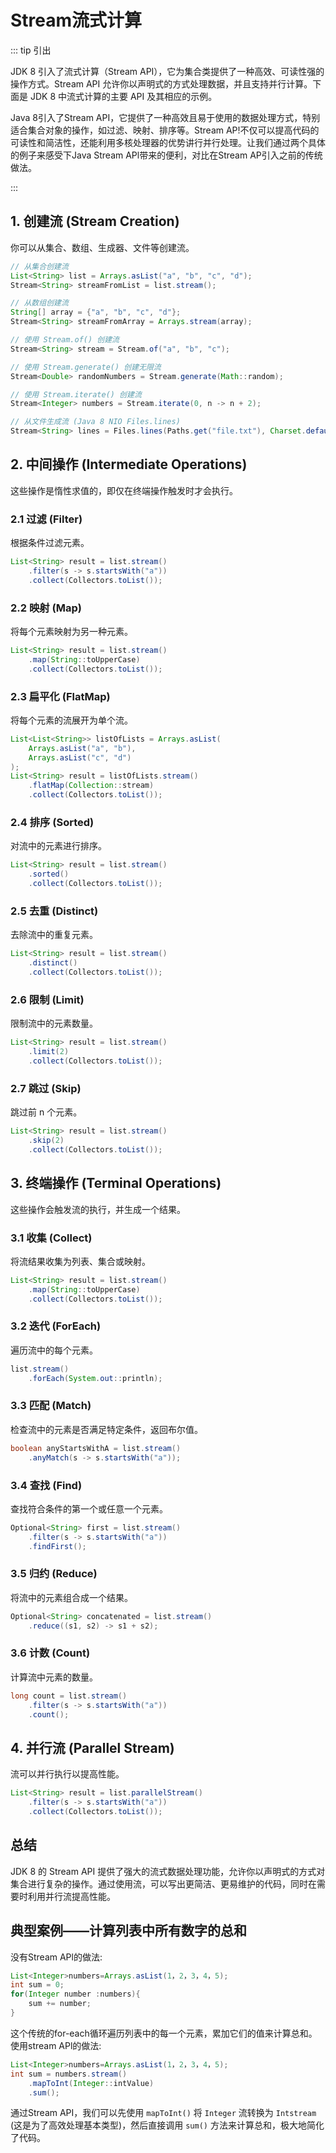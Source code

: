 # Stream流式计算

::: tip 引出

JDK 8 引入了流式计算（Stream API），它为集合类提供了一种高效、可读性强的操作方式。Stream API 允许你以声明式的方式处理数据，并且支持并行计算。下面是
JDK 8 中流式计算的主要 API 及其相应的示例。



Java 8引入了Stream API，它提供了一种高效且易于使用的数据处理方式，特别适合集合对象的操作，如过滤、映射、排序等。Stream AP!不仅可以提高代码的可读性和简洁性，还能利用多核处理器的优势讲行并行处理。让我们通过两个具体的例子来感受下Java Stream APl带来的便利，对比在Stream AP引入之前的传统做法。

:::

## 1. **创建流 (Stream Creation)**

你可以从集合、数组、生成器、文件等创建流。

```java
// 从集合创建流
List<String> list = Arrays.asList("a", "b", "c", "d");
Stream<String> streamFromList = list.stream();

// 从数组创建流
String[] array = {"a", "b", "c", "d"};
Stream<String> streamFromArray = Arrays.stream(array);

// 使用 Stream.of() 创建流
Stream<String> stream = Stream.of("a", "b", "c");

// 使用 Stream.generate() 创建无限流
Stream<Double> randomNumbers = Stream.generate(Math::random);

// 使用 Stream.iterate() 创建流
Stream<Integer> numbers = Stream.iterate(0, n -> n + 2);

// 从文件生成流 (Java 8 NIO Files.lines)
Stream<String> lines = Files.lines(Paths.get("file.txt"), Charset.defaultCharset());
```

## 2. **中间操作 (Intermediate Operations)**

这些操作是惰性求值的，即仅在终端操作触发时才会执行。

### 2.1 **过滤 (Filter)**

根据条件过滤元素。

```java
List<String> result = list.stream()
    .filter(s -> s.startsWith("a"))
    .collect(Collectors.toList());
```

### 2.2 **映射 (Map)**

将每个元素映射为另一种元素。

```java
List<String> result = list.stream()
    .map(String::toUpperCase)
    .collect(Collectors.toList());
```

### 2.3 **扁平化 (FlatMap)**

将每个元素的流展开为单个流。

```java
List<List<String>> listOfLists = Arrays.asList(
    Arrays.asList("a", "b"),
    Arrays.asList("c", "d")
);
List<String> result = listOfLists.stream()
    .flatMap(Collection::stream)
    .collect(Collectors.toList());
```

### 2.4 **排序 (Sorted)**

对流中的元素进行排序。

```java
List<String> result = list.stream()
    .sorted()
    .collect(Collectors.toList());
```

### 2.5 **去重 (Distinct)**

去除流中的重复元素。

```java
List<String> result = list.stream()
    .distinct()
    .collect(Collectors.toList());
```

### 2.6 **限制 (Limit)**

限制流中的元素数量。

```java
List<String> result = list.stream()
    .limit(2)
    .collect(Collectors.toList());
```

### 2.7 **跳过 (Skip)**

跳过前 n 个元素。

```java
List<String> result = list.stream()
    .skip(2)
    .collect(Collectors.toList());
```

## 3. **终端操作 (Terminal Operations)**

这些操作会触发流的执行，并生成一个结果。

### 3.1 **收集 (Collect)**

将流结果收集为列表、集合或映射。

```java
List<String> result = list.stream()
    .map(String::toUpperCase)
    .collect(Collectors.toList());
```

### 3.2 **迭代 (ForEach)**

遍历流中的每个元素。

```java
list.stream()
    .forEach(System.out::println);
```

### 3.3 **匹配 (Match)**

检查流中的元素是否满足特定条件，返回布尔值。

```java
boolean anyStartsWithA = list.stream()
    .anyMatch(s -> s.startsWith("a"));
```

### 3.4 **查找 (Find)**

查找符合条件的第一个或任意一个元素。

```java
Optional<String> first = list.stream()
    .filter(s -> s.startsWith("a"))
    .findFirst();
```

### 3.5 **归约 (Reduce)**

将流中的元素组合成一个结果。

```java
Optional<String> concatenated = list.stream()
    .reduce((s1, s2) -> s1 + s2);
```

### 3.6 **计数 (Count)**

计算流中元素的数量。

```java
long count = list.stream()
    .filter(s -> s.startsWith("a"))
    .count();
```

## 4. **并行流 (Parallel Stream)**

流可以并行执行以提高性能。

```java
List<String> result = list.parallelStream()
    .filter(s -> s.startsWith("a"))
    .collect(Collectors.toList());
```

## 总结

JDK 8 的 Stream API 提供了强大的流式数据处理功能，允许你以声明式的方式对集合进行复杂的操作。通过使用流，可以写出更简洁、更易维护的代码，同时在需要时利用并行流提高性能。

## 典型案例——计算列表中所有数字的总和

没有Stream APl的做法:

```java
List<Integer>numbers=Arrays.asList(1，2，3，4，5);
int sum = 0;
for(Integer number :numbers){
    sum += number;
}
```

这个传统的for-each循环遍历列表中的每一个元素，累加它们的值来计算总和。使用stream APl的做法:

```java
List<Integer>numbers=Arrays.asList(1，2，3，4，5);
int sum = numbers.stream()
    .mapToInt(Integer::intValue)
    .sum();
```

通过Stream API，我们可以先使用 `mapToInt()` 将 `Integer` 流转换为 `Intstream` (这是为了高效处理基本类型)，然后直接调用 `sum()` 方法来计算总和，极大地简化了代码。